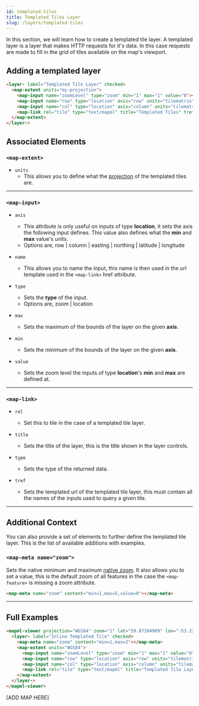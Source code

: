 ```yaml
---
id: templated-tiles
title: Templated Tiles Layer
slug: /layers/templated-tiles
---
```


In this section, we will learn how to create a templated tile layer. A templated layer is a layer that makes HTTP requests for it's data. In this case requests are made to fill in the grid of tiles available on the map's viewport.

## Adding a templated layer

```html
<layer- label="Templated Tile Layer" checked>
  <map-extent units="my-projection">
    <map-input name="zoomLevel" type="zoom" min="1" max="1" value="0"></map-input>
    <map-input name="row" type="location" axis="row" units="tilematrix" min="0" max="2"></map-input>
    <map-input name="col" type="location" axis="column" units="tilematrix" min="0" max="2"></map-input>
    <map-link rel="tile" type="text/mapml" title="Templated Tiles" tref="tiles/{zoomLevel}/r{row}_c{col}.mapml"></map-link>
  </map-extent>
</layer->
```

## Associated Elements

### `<map-extent>`

- `units`
  - This allows you to define what the [projection](http://example.org/) of the templated tiles are.

---

### `<map-input>`

- `axis`
  - This attribute is only useful on inputs of type <strong>location</strong>, it sets the axis the following input defines. This value also defines what the <strong>min</strong> and <strong>max</strong> value's units.
  - Options are, row | column | easting | northing | latitude | longitude

- `name`
  - This allows you to name the input, this name is then used in the url template used in the `<map-link>` href attribute.

- `type`
  - Sets the <strong>type</strong> of the input.
  - Options are, zoom | location

- `max`
  - Sets the maximum of the bounds of the layer on the given <strong>axis</strong>.

- `min`
  - Sets the minimum of the bounds of the layer on the given <strong>axis</strong>.

- `value`
  - Sets the zoom level the inputs of type <strong>location</strong>'s <strong>min</strong> and <strong>max</strong> are defined at.

---

### `<map-link>`

- `rel`
  - Set this to tile in the case of a templated tile layer.

- `title`
  - Sets the title of the layer, this is the title shown in the layer controls.

- `type`
  - Sets the type of the returned data.

- `tref`
  - Sets the templated url of the templated tile layer, this must contain all the names of the inputs used to query a given tile.

---

## Additional Context

You can also provide a set of elements to further define the templated tile layer. This is the list of available additions with examples.

### `<map-meta name="zoom">`
Sets the native minimum and maximum [native zoom](http://example.org/). It also allows you to set a value, this is the default zoom of all features in the case the `<map-feature>` is missing a zoom attribute.

```html
<map-meta name="zoom" content="min=1,max=5,value=0"></map-meta>
```

---

## Full Examples

```html
<mapml-viewer projection="WGS84" zoom="1" lat="59.87304909" lon="-53.22587225" width="900" height="400" controls>
  <layer- label="Inline Templated Tile" checked>
    <map-meta name="zoom" content="min=1,max=2"></map-meta>
    <map-extent units="WGS84">
      <map-input name="zoomLevel" type="zoom" min="1" max="1" value="0"></map-input>
      <map-input name="row" type="location" axis="row" units="tilematrix" min="0" max="2"></map-input>
      <map-input name="col" type="location" axis="column" units="tilematrix" min="0" max="2"></map-input>
      <map-link rel="tile" type="text/mapml" title="Templated Tile Layer" tref="data/wgs84/{zoomLevel}/r{row}_c{col}.mapml"></map-link>
    </map-extent>
  </layer->
</mapml-viewer>
```

[ADD MAP HERE]